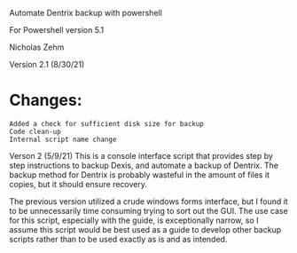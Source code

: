 Automate Dentrix backup with powershell

For Powershell version 5.1

Nicholas Zehm

Version 2.1 (8/30/21)
# Changes: 
	Added a check for sufficient disk size for backup
	Code clean-up
	Internal script name change

Verson 2 (5/9/21)
This is a console interface script that provides step by step instructions to backup Dexis, and automate a backup of Dentrix. The backup method for Dentrix is probably wasteful in the amount of files it copies, but it should ensure recovery.

The previous version utilized a crude windows forms interface, but I found it to be unnecessarily time consuming trying to sort out the GUI. The use case for this script, especially with the guide, is exceptionally narrow, so I assume this script would be best used as a guide to develop other backup scripts rather than to be used exactly as is and as intended.
